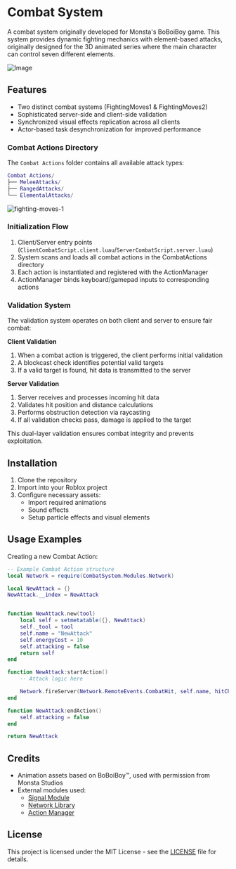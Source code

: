 # Combat System

A combat system originally developed for Monsta's BoBoiBoy game. This system provides dynamic fighting mechanics with element-based attacks, originally designed for the 3D animated series where the main character can control seven different elements.

![Image](https://github.com/user-attachments/assets/89e9d4f0-c244-4e7e-9b18-36b591f309f3)

## Features
- Two distinct combat systems (FightingMoves1 & FightingMoves2)
- Sophisticated server-side and client-side validation
- Synchronized visual effects replication across all clients
- Actor-based task desynchronization for improved performance

### Combat Actions Directory
The `Combat Actions` folder contains all available attack types:
```lua
Combat Actions/
├── MeleeAttacks/
├── RangedAttacks/
└── ElementalAttacks/
```
![fighting-moves-1](https://github.com/user-attachments/assets/46822adc-e1e2-43e1-87d5-a32582a36382)

### Initialization Flow
1. Client/Server entry points (`ClientCombatScript.client.luau`/`ServerCombatScript.server.luau`)
2. System scans and loads all combat actions in the CombatActions directory
3. Each action is instantiated and registered with the ActionManager
4. ActionManager binds keyboard/gamepad inputs to corresponding actions

### Validation System
The validation system operates on both client and server to ensure fair combat:

**Client Validation**
1. When a combat action is triggered, the client performs initial validation
2. A blockcast check identifies potential valid targets
3. If a valid target is found, hit data is transmitted to the server

**Server Validation**
1. Server receives and processes incoming hit data
2. Validates hit position and distance calculations
3. Performs obstruction detection via raycasting
4. If all validation checks pass, damage is applied to the target

This dual-layer validation ensures combat integrity and prevents exploitation.

## Installation
1. Clone the repository
2. Import into your Roblox project
3. Configure necessary assets:
    - Import required animations
    - Sound effects
    - Setup particle effects and visual elements

## Usage Examples
Creating a new Combat Action:
```lua
-- Example Combat Action structure
local Network = require(CombatSystem.Modules.Network)

local NewAttack = {}
NewAttack.__index = NewAttack


function NewAttack.new(tool)
    local self = setmetatable({}, NewAttack)
    self._tool = tool
    self.name = "NewAttack"
    self.energyCost = 10
    self.attacking = false
    return self
end

function NewAttack:startAction()
    -- Attack logic here

    Network.fireServer(Network.RemoteEvents.CombatHit, self.name, hitCharacter, hitPosition)
end

function NewAttack:endAction()
    self.attacking = false
end

return NewAttack
```

## Credits
- Animation assets based on BoBoiBoy™, used with permission from Monsta Studios
- External modules used:
    - [Signal Module](https://create.roblox.com/store/asset/15239217296/Signal)
    - [Network Library](https://create.roblox.com/marketplace/asset/8341695391/)
    - [Action Manager](https://create.roblox.com/store/asset/13549359972/Action-Manager)

## License
This project is licensed under the MIT License - see the [LICENSE](LICENSE) file for details.
